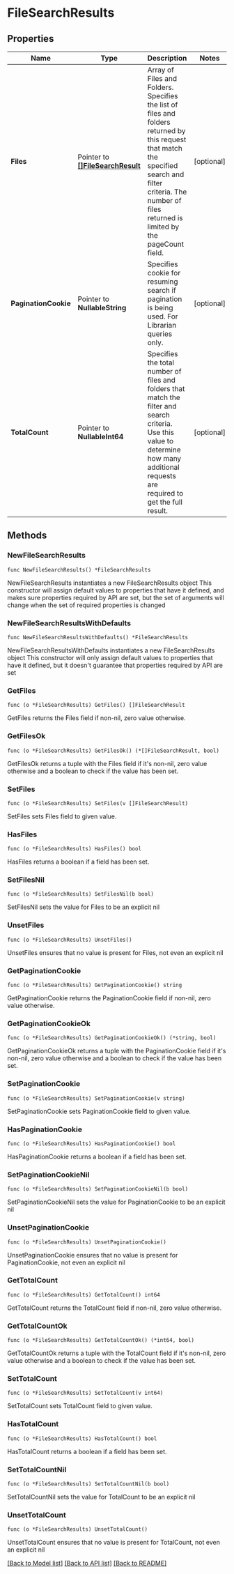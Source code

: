 # FileSearchResults

## Properties

Name | Type | Description | Notes
------------ | ------------- | ------------- | -------------
**Files** | Pointer to [**[]FileSearchResult**](FileSearchResult.md) | Array of Files and Folders.  Specifies the list of files and folders returned by this request that match the specified search and filter criteria. The number of files returned is limited by the pageCount field. | [optional] 
**PaginationCookie** | Pointer to **NullableString** | Specifies cookie for resuming search if pagination is being used. For Librarian queries only. | [optional] 
**TotalCount** | Pointer to **NullableInt64** | Specifies the total number of files and folders that match the filter and search criteria. Use this value to determine how many additional requests are required to get the full result. | [optional] 

## Methods

### NewFileSearchResults

`func NewFileSearchResults() *FileSearchResults`

NewFileSearchResults instantiates a new FileSearchResults object
This constructor will assign default values to properties that have it defined,
and makes sure properties required by API are set, but the set of arguments
will change when the set of required properties is changed

### NewFileSearchResultsWithDefaults

`func NewFileSearchResultsWithDefaults() *FileSearchResults`

NewFileSearchResultsWithDefaults instantiates a new FileSearchResults object
This constructor will only assign default values to properties that have it defined,
but it doesn't guarantee that properties required by API are set

### GetFiles

`func (o *FileSearchResults) GetFiles() []FileSearchResult`

GetFiles returns the Files field if non-nil, zero value otherwise.

### GetFilesOk

`func (o *FileSearchResults) GetFilesOk() (*[]FileSearchResult, bool)`

GetFilesOk returns a tuple with the Files field if it's non-nil, zero value otherwise
and a boolean to check if the value has been set.

### SetFiles

`func (o *FileSearchResults) SetFiles(v []FileSearchResult)`

SetFiles sets Files field to given value.

### HasFiles

`func (o *FileSearchResults) HasFiles() bool`

HasFiles returns a boolean if a field has been set.

### SetFilesNil

`func (o *FileSearchResults) SetFilesNil(b bool)`

 SetFilesNil sets the value for Files to be an explicit nil

### UnsetFiles
`func (o *FileSearchResults) UnsetFiles()`

UnsetFiles ensures that no value is present for Files, not even an explicit nil
### GetPaginationCookie

`func (o *FileSearchResults) GetPaginationCookie() string`

GetPaginationCookie returns the PaginationCookie field if non-nil, zero value otherwise.

### GetPaginationCookieOk

`func (o *FileSearchResults) GetPaginationCookieOk() (*string, bool)`

GetPaginationCookieOk returns a tuple with the PaginationCookie field if it's non-nil, zero value otherwise
and a boolean to check if the value has been set.

### SetPaginationCookie

`func (o *FileSearchResults) SetPaginationCookie(v string)`

SetPaginationCookie sets PaginationCookie field to given value.

### HasPaginationCookie

`func (o *FileSearchResults) HasPaginationCookie() bool`

HasPaginationCookie returns a boolean if a field has been set.

### SetPaginationCookieNil

`func (o *FileSearchResults) SetPaginationCookieNil(b bool)`

 SetPaginationCookieNil sets the value for PaginationCookie to be an explicit nil

### UnsetPaginationCookie
`func (o *FileSearchResults) UnsetPaginationCookie()`

UnsetPaginationCookie ensures that no value is present for PaginationCookie, not even an explicit nil
### GetTotalCount

`func (o *FileSearchResults) GetTotalCount() int64`

GetTotalCount returns the TotalCount field if non-nil, zero value otherwise.

### GetTotalCountOk

`func (o *FileSearchResults) GetTotalCountOk() (*int64, bool)`

GetTotalCountOk returns a tuple with the TotalCount field if it's non-nil, zero value otherwise
and a boolean to check if the value has been set.

### SetTotalCount

`func (o *FileSearchResults) SetTotalCount(v int64)`

SetTotalCount sets TotalCount field to given value.

### HasTotalCount

`func (o *FileSearchResults) HasTotalCount() bool`

HasTotalCount returns a boolean if a field has been set.

### SetTotalCountNil

`func (o *FileSearchResults) SetTotalCountNil(b bool)`

 SetTotalCountNil sets the value for TotalCount to be an explicit nil

### UnsetTotalCount
`func (o *FileSearchResults) UnsetTotalCount()`

UnsetTotalCount ensures that no value is present for TotalCount, not even an explicit nil

[[Back to Model list]](../README.md#documentation-for-models) [[Back to API list]](../README.md#documentation-for-api-endpoints) [[Back to README]](../README.md)


